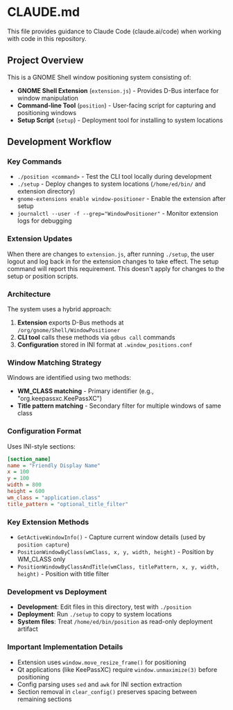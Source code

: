 # CLAUDE.md

This file provides guidance to Claude Code (claude.ai/code) when working with code in this repository.

## Project Overview

This is a GNOME Shell window positioning system consisting of:
- **GNOME Shell Extension** (`extension.js`) - Provides D-Bus interface for window manipulation
- **Command-line Tool** (`position`) - User-facing script for capturing and positioning windows
- **Setup Script** (`setup`) - Deployment tool for installing to system locations

## Development Workflow

### Key Commands
- `./position <command>` - Test the CLI tool locally during development
- `./setup` - Deploy changes to system locations (`/home/ed/bin/` and extension directory)
- `gnome-extensions enable window-positioner` - Enable the extension after setup
- `journalctl --user -f --grep="WindowPositioner"` - Monitor extension logs for debugging

### Extension Updates
When there are changes to `extension.js`, after running `./setup`, the user logout and log back in 
for the extension changes to take effect. The setup command will report this requirement. This 
doesn't apply for changes to the setup or position scripts.

### Architecture

The system uses a hybrid approach:
1. **Extension** exports D-Bus methods at `/org/gnome/Shell/WindowPositioner`
2. **CLI tool** calls these methods via `gdbus call` commands
3. **Configuration** stored in INI format at `.window_positions.conf`

### Window Matching Strategy
Windows are identified using two methods:
- **WM_CLASS matching** - Primary identifier (e.g., "org.keepassxc.KeePassXC")
- **Title pattern matching** - Secondary filter for multiple windows of same class

### Configuration Format
Uses INI-style sections:
```ini
[section_name]
name = "Friendly Display Name"
x = 100
y = 100
width = 800
height = 600
wm_class = "application.class"
title_pattern = "optional_title_filter"
```

### Key Extension Methods
- `GetActiveWindowInfo()` - Capture current window details (used by `position capture`)
- `PositionWindowByClass(wmClass, x, y, width, height)` - Position by WM_CLASS only
- `PositionWindowByClassAndTitle(wmClass, titlePattern, x, y, width, height)` - Position with title filter

### Development vs Deployment
- **Development**: Edit files in this directory, test with `./position`
- **Deployment**: Run `./setup` to copy to system locations
- **System files**: Treat `/home/ed/bin/position` as read-only deployment artifact

### Important Implementation Details
- Extension uses `window.move_resize_frame()` for positioning
- Qt applications (like KeePassXC) require `window.unmaximize(3)` before positioning
- Config parsing uses `sed` and `awk` for INI section extraction
- Section removal in `clear_config()` preserves spacing between remaining sections

